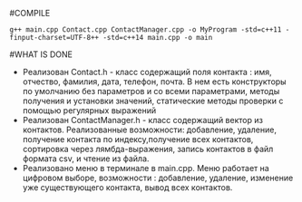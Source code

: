 #COMPILE

`g++ main.cpp Contact.cpp ContactManager.cpp -o MyProgram -std=c++11 -finput-charset=UTF-8++ -std=c++14 main.cpp -o main`

#WHAT IS DONE
- Реализован Contact.h - класс содержащий поля контакта : имя, отчество, фамилия, дата, телефон, почта. В нем есть конструкторы по умолчанию без параметров и со всеми параметрами, методы получения и установки значений, статические методы проверки с помощью регулярных выражений
- Реализован ContactManager.h - класс содержащий вектор из контактов. Реализованные возможности: добавление, удаление, получение контакта по индексу,получение всех контактов, сортировка через лямбда-выражения, запись контактов в файл формата csv, и чтение из файла.
- Реализовано меню в терминале в main.cpp. Меню работает на цифровом выборе, возможности : добавление, удаление, изменение уже существующего контакта, вывод всех контактов.

